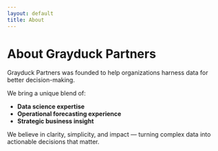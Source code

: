 ```yaml
---
layout: default
title: About
---
```


# About Grayduck Partners

Grayduck Partners was founded to help organizations harness data for better decision-making.  

We bring a unique blend of:
- **Data science expertise**
- **Operational forecasting experience**
- **Strategic business insight**

We believe in clarity, simplicity, and impact — turning complex data into actionable decisions that matter.
